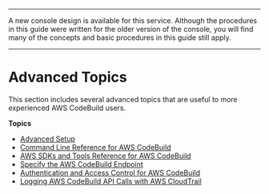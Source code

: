 --------

A new console design is available for this service\. Although the procedures in this guide were written for the older version of the console, you will find many of the concepts and basic procedures in this guide still apply\.

--------

# Advanced Topics<a name="advanced-topics"></a>

This section includes several advanced topics that are useful to more experienced AWS CodeBuild users\.

**Topics**
+ [Advanced Setup](setting-up.md)
+ [Command Line Reference for AWS CodeBuild](cmd-ref.md)
+ [AWS SDKs and Tools Reference for AWS CodeBuild](sdk-ref.md)
+ [Specify the AWS CodeBuild Endpoint](endpoint-specify.md)
+ [Authentication and Access Control for AWS CodeBuild](auth-and-access-control.md)
+ [Logging AWS CodeBuild API Calls with AWS CloudTrail](cloudtrail.md)